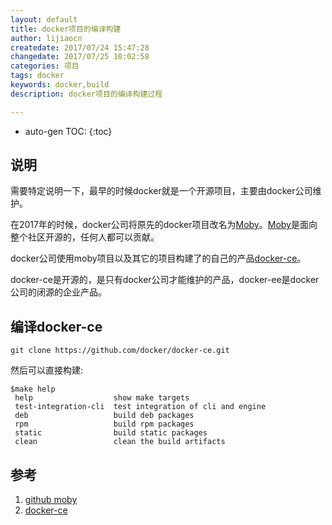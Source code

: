 ```yaml
---
layout: default
title: docker项目的编译构建
author: lijiaocn
createdate: 2017/07/24 15:47:28
changedate: 2017/07/25 10:02:58
categories: 项目
tags: docker
keywords: docker,build
description: docker项目的编译构建过程

---
```


* auto-gen TOC:
{:toc}


## 说明

需要特定说明一下，最早的时候docker就是一个开源项目，主要由docker公司维护。

在2017年的时候，docker公司将原先的docker项目改名为[Moby][1]。[Moby][1]是面向整个社区开源的，任何人都可以贡献。

docker公司使用moby项目以及其它的项目构建了的自己的产品[docker-ce][2]。

docker-ce是开源的，是只有docker公司才能维护的产品，docker-ee是docker公司的闭源的企业产品。

## 编译docker-ce

	git clone https://github.com/docker/docker-ce.git

然后可以直接构建:

	$make help
	 help                  show make targets
	 test-integration-cli  test integration of cli and engine
	 deb                   build deb packages
	 rpm                   build rpm packages
	 static                build static packages
	 clean                 clean the build artifacts

## 参考

1. [github moby][1]
2. [docker-ce][2]

[1]: https://github.com/moby/moby  "github moby" 
[2]: https://github.com/docker/docker-ce "docker-ce"
